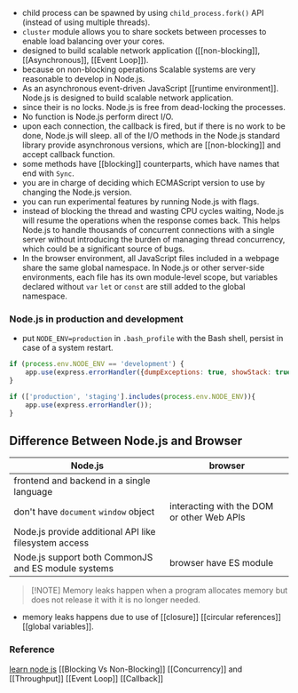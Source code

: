 - child process can  be spawned by using `child_process.fork()` API (instead of using multiple threads).
- `cluster` module allows you to share sockets between processes to enable load balancing over your cores.
- designed to build scalable network application ([[non-blocking]], [[Asynchronous]], [[Event Loop]]).
- because on non-blocking operations Scalable systems are very reasonable to develop in Node.js.
- As an asynchronous event-driven JavaScript [[runtime environment]]. Node.js is designed to build scalable network application.
- since their is no locks. Node.js is free from dead-locking the processes.
- No function is Node.js perform direct I/O.
- upon each connection, the callback is fired, but if there is no work to be done, Node.js will sleep.
all of the I/O methods in the Node.js standard library provide asynchronous versions, which are [[non-blocking]] and accept callback function.
- some methods have [[blocking]] counterparts, which have names that end with `Sync`.
- you are in charge of deciding which ECMAScript version to use by changing the Node.js version.
- you can run experimental features by running Node.js with flags.
- instead of blocking the thread and wasting CPU cycles waiting, Node.js will resume the operations when the response comes back. This helps Node.js to handle thousands of concurrent connections with a single server without introducing the burden of managing thread concurrency, which could be a significant source of bugs.
- In the browser environment, all JavaScript files included in a webpage share the same global namespace. In Node.js or other server-side environments, each file has its own module-level scope, but variables declared without `var` `let` or `const` are still added to the global namespace.
### Node.js in production and development
- put `NODE_ENV=production` in `.bash_profile` with the Bash shell, persist in case of a system restart.
```javascript
if (process.env.NODE_ENV == 'development') {
	app.use(express.errorHandler({dumpExceptions: true, showStack: true}))
}

if (['production', 'staging'].includes(process.env.NODE_ENV)){
	app.use(express.errorHandler());
}
```
## Difference Between Node.js and Browser
|Node.js| browser|
|---|---|
| frontend and backend in a single language  | |
| don't have `document` `window` object | interacting with the DOM or other Web APIs |
| Node.js provide additional API like filesystem access | |
| Node.js support both CommonJS and ES module systems | browser have ES module |

> [!NOTE] Memory leaks happen when a program allocates memory but does not release it with it is no longer needed.
- memory leaks happens due to use of [[closure]] [[circular references]] [[global variables]].

### Reference 
[learn node js](https://nodejs.org/en/learn/getting-started/introduction-to-nodejs)
[[Blocking Vs Non-Blocking]]
[[Concurrency]] and [[Throughput]]
[[Event Loop]]
[[Callback]]